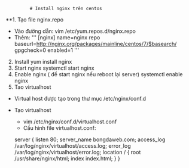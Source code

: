              # Install nginx trên centos 
**1. Tạo file nginx.repo
* Vào đường dẫn: vim /etc/yum.repos.d/nginx.repo
* Thêm:
    '''
       [nginx]
       name=nginx repo
       baseurl=http://nginx.org/packages/mainline/centos/7/$basearch/
       gpgcheck=0
       enabled=1
        '''
2. Install
   yum install nginx
3. Start nginx
   systemctl start nginx
4. Enable nginx ( để start nginx nếu reboot lại server)
     systemctl enable nginx
5. Tao virtualhost
* Virtual host được tạo trong thư mục /etc/nginx/conf.d
* Tạo virtualhost 
   - vim /etc/nginx/conf.d/virtualhost.conf
   - Cấu hình file virtualhost.conf: 
       
    server {
       listen       80;
       server_name  bongdaweb.com;
       access_log  /var/log/nginx/virtualhost/access.log;
       error_log   /var/log/nginx/virtualhost/error.log;
    location / {
           root   /usr/share/nginx/html;
           index   index.html;
    }
 }

